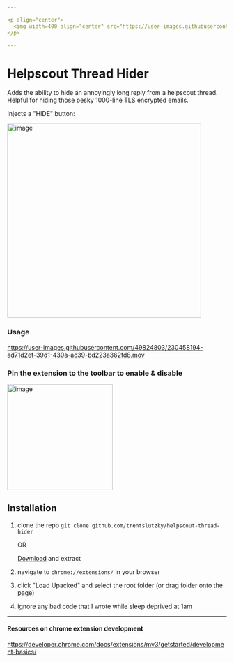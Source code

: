 ```yaml
--- 

<p align="center">
  <img width=400 align="center" src="https://user-images.githubusercontent.com/49824803/230452193-4ebbe467-02ea-4b52-8216-e6609eabe741.png"/>
</p>

---
```


# Helpscout Thread Hider

Adds the ability to hide an annoyingly long reply from a helpscout thread. Helpful for hiding those pesky 1000-line TLS encrypted emails.

Injects a "HIDE" button:

<img width="445" alt="image" src="https://user-images.githubusercontent.com/49824803/230458343-33e56b55-4669-47c3-8d14-bd5645767ca2.png">

### Usage

https://user-images.githubusercontent.com/49824803/230458194-ad71d2ef-39d1-430a-ac39-bd223a362fd8.mov


### Pin the extension to the toolbar to enable & disable

<img width="242" alt="image" src="https://user-images.githubusercontent.com/49824803/230454151-061a4093-dbbc-4aa6-a840-b0b708ec00ad.png">


## Installation

1. clone the repo
    `git clone github.com/trentslutzky/helpscout-thread-hider`
    
    OR
    
    [Download](https://github.com/trentslutzky/helpscout-thread-hider/releases) and extract
3. navigate to `chrome://extensions/` in your browser
4. click "Load Upacked" and select the root folder (or drag folder onto the page)
5. ignore any bad code that I wrote while sleep deprived at 1am

---

#### Resources on chrome extension development

https://developer.chrome.com/docs/extensions/mv3/getstarted/development-basics/
